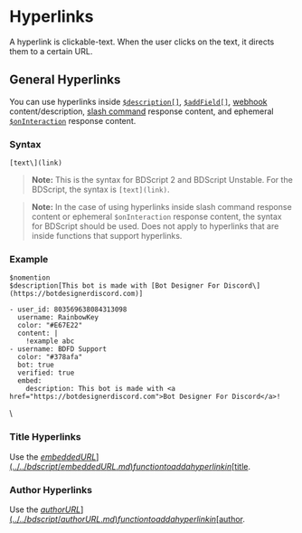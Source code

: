 # Hyperlinks
A hyperlink is clickable-text. When the user clicks on the text, it directs them to a certain URL.

## General Hyperlinks
You can use hyperlinks inside [`$description[]`](../../bdscript/description.md), [`$addField[]`](../../bdscript/addField.md), [webhook](../../guides/general/webhooks.md) content/description, [slash command](../../guides/general/interactions/slashCommands/aboutSlashCommands.md) response content, and ephemeral [`$onInteraction`](../../callbacks/onInteraction.md) response content.

### Syntax
```
[text\](link)
```
> **Note:** This is the syntax for BDScript 2 and BDScript Unstable. For the BDScript, the syntax is `[text](link)`.

> **Note:** In the case of using hyperlinks inside slash command response content or ephemeral `$onInteraction` response content, the syntax for BDScript should be used. Does not apply to hyperlinks that are inside functions that support hyperlinks. 

### Example
```
$nomention
$description[This bot is made with [Bot Designer For Discord\](https://botdesignerdiscord.com)]
```

```
- user_id: 803569638084313098
  username: RainbowKey
  color: "#E67E22"
  content: |
    !example abc
- username: BDFD Support
  color: "#378afa"
  bot: true
  verified: true
  embed: 
    description: This bot is made with <a href="https://botdesignerdiscord.com">Bot Designer For Discord</a>!
```
\

### Title Hyperlinks
Use the [$embeddedURL](../../bdscript/embeddedURL.md) function to add a hyperlink in [$title](../../bdscript/title.md).

### Author Hyperlinks
Use the [$authorURL](../../bdscript/authorURL.md) function to add a hyperlink in [$author](../../bdscript/author.md).
